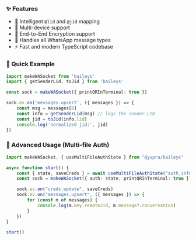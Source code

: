 ### ✨ Features
- 🧠 Intelligent `@lid` and `@jid` mapping
- 📱 Multi-device support
- 🔐 End-to-End Encryption support
- 💬 Handles all WhatsApp message types
- ⚡ Fast and modern TypeScript codebase

### 🚀 Quick Example

```ts
import makeWASocket from 'baileys'
import { getSenderLid, toJid } from 'baileys'

const sock = makeWASocket({ printQRInTerminal: true })

sock.ev.on('messages.upsert', ({ messages }) => {
    const msg = messages[0]
    const info = getSenderLid(msg) // logs the sender LID
    const jid = toJid(info.lid)
    console.log('normalized jid:', jid)
})
```

### 🧪 Advanced Usage (Multi-file Auth)

```ts
import makeWASocket, { useMultiFileAuthState } from "@yupra/baileys"

async function start() {
    const { state, saveCreds } = await useMultiFileAuthState("auth_info")
    const sock = makeWASocket({ auth: state, printQRInTerminal: true })

    sock.ev.on("creds.update", saveCreds)
    sock.ev.on("messages.upsert", ({ messages }) => {
        for (const m of messages) {
            console.log(m.key.remoteJid, m.message?.conversation)
        }
    })
}

start()
```
